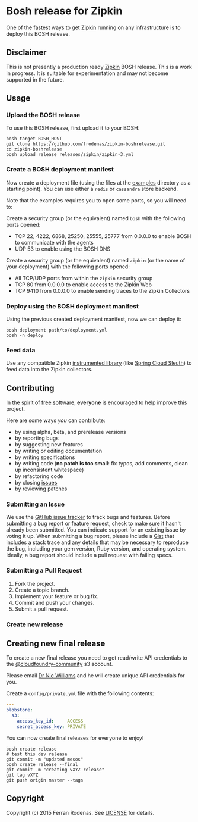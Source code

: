 # Bosh release for Zipkin

One of the fastest ways to get [Zipkin](http://zipkin.io/) running on any infrastructure is to deploy this BOSH release.

## Disclaimer

This is not presently a production ready [Zipkin](http://zipkin.io/) BOSH release. This is a work in progress. It is suitable for experimentation and may not become supported in the future.

## Usage

### Upload the BOSH release

To use this BOSH release, first upload it to your BOSH:

```
bosh target BOSH_HOST
git clone https://github.com/frodenas/zipkin-boshrelease.git
cd zipkin-boshrelease
bosh upload release releases/zipkin/zipkin-3.yml
```

### Create a BOSH deployment manifest

Now create a deployment file (using the files at the [examples](https://github.com/frodenas/zipkin-boshrelease/tree/master/examples) directory as a starting point). You can use either a `redis` or `cassandra` store backend.

Note that the examples requires you to open some ports, so you will need to:

Create a security group (or the equivalent) named `bosh` with the following ports opened:
* TCP 22, 4222, 6868, 25250, 25555, 25777 from 0.0.0.0 to enable BOSH to communicate with the agents
* UDP 53 to enable using the BOSH DNS

Create a security group (or the equivalent) named `zipkin` (or the name of your deployment) with the following ports opened:
* All TCP/UDP ports from within the `zipkin` security group
* TCP 80 from 0.0.0.0 to enable access to the Zipkin Web
* TCP 9410 from 0.0.0.0 to enable sending traces to the Zipkin Collectors

### Deploy using the BOSH deployment manifest

Using the previous created deployment manifest, now we can deploy it:

```
bosh deployment path/to/deployment.yml
bosh -n deploy
```

### Feed data

Use any compatible Zipkin [instrumented library](http://zipkin.io/Architecture.html#instrumented-libraries) (like [Spring Cloud Sleuth](https://github.com/spring-cloud/spring-cloud-sleuth)) to feed data into the Zipkin collectors.

## Contributing

In the spirit of [free software](http://www.fsf.org/licensing/essays/free-sw.html), **everyone** is encouraged to help improve this project.

Here are some ways *you* can contribute:

* by using alpha, beta, and prerelease versions
* by reporting bugs
* by suggesting new features
* by writing or editing documentation
* by writing specifications
* by writing code (**no patch is too small**: fix typos, add comments, clean up inconsistent whitespace)
* by refactoring code
* by closing [issues](https://github.com/frodenas/zipkin-boshrelease/issues)
* by reviewing patches

### Submitting an Issue
We use the [GitHub issue tracker](https://github.com/frodenas/zipkin-boshrelease/issues) to track bugs and features.
Before submitting a bug report or feature request, check to make sure it hasn't already been submitted. You can indicate
support for an existing issue by voting it up. When submitting a bug report, please include a
[Gist](http://gist.github.com/) that includes a stack trace and any details that may be necessary to reproduce the bug,
including your gem version, Ruby version, and operating system. Ideally, a bug report should include a pull request with
 failing specs.

### Submitting a Pull Request

1. Fork the project.
2. Create a topic branch.
3. Implement your feature or bug fix.
4. Commit and push your changes.
5. Submit a pull request.

### Create new release

## Creating new final release

To create a new final release you need to get read/write API credentials to the [@cloudfoundry-community](https://github.com/cloudfoundry-community) s3 account.

Please email [Dr Nic Williams](mailto:&#x64;&#x72;&#x6E;&#x69;&#x63;&#x77;&#x69;&#x6C;&#x6C;&#x69;&#x61;&#x6D;&#x73;&#x40;&#x67;&#x6D;&#x61;&#x69;&#x6C;&#x2E;&#x63;&#x6F;&#x6D;) and he will create unique API credentials for you.

Create a `config/private.yml` file with the following contents:

``` yaml
---
blobstore:
  s3:
    access_key_id:     ACCESS
    secret_access_key: PRIVATE
```

You can now create final releases for everyone to enjoy!

```
bosh create release
# test this dev release
git commit -m "updated mesos"
bosh create release --final
git commit -m "creating vXYZ release"
git tag vXYZ
git push origin master --tags
```

## Copyright

Copyright (c) 2015 Ferran Rodenas. See [LICENSE](https://github.com/frodenas/zipkin-boshrelease/blob/master/LICENSE) for details.
